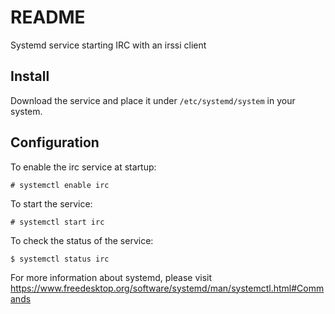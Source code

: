 README
======

Systemd service starting IRC with an irssi client

Install
-------
Download the service and place it under `/etc/systemd/system` in your system.

Configuration
-------------
To enable the irc service at startup:

    # systemctl enable irc
    
To start the service:

    # systemctl start irc
    
To check the status of the service:

    $ systemctl status irc


For more information about systemd, please visit https://www.freedesktop.org/software/systemd/man/systemctl.html#Commands
